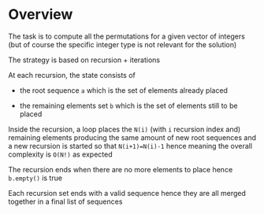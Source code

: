 
# Overview 

The task is to compute all the permutations for a given vector of integers (but of course the specific integer type is not relevant for the solution)

The strategy is based on recursion + iterations 

At each recursion, the state consists of  

- the root sequence `a` which is the set of elements already placed 

- the remaining elements set `b` which is the set of elements still to be placed 

Inside the recursion, a loop places the `N(i)` (with `i` recursion index and) remaining elements producing the same amount of new root sequences and a new recursion is started so that `N(i+1)=N(i)-1` hence meaning the overall complexity is `O(N!)` as expected 

The recursion ends when there are no more elements to place hence `b.empty()` is true 

Each recursion set ends with a valid sequence hence they are all merged together in a final list of sequences 




